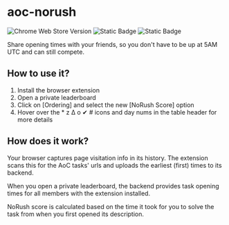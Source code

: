 # aoc-norush

![Chrome Web Store Version](https://img.shields.io/chrome-web-store/v/kappjecebnaijcnggpalchijopjjiogp?style=for-the-badge&link=https%3A%2F%2Fchromewebstore.google.com%2Fdetail%2Faoc-norush-extension%2Fkappjecebnaijcnggpalchijopjjiogp)
![Static Badge](https://img.shields.io/badge/-TBD-red?label=mozilla%20add-on)
![Static Badge](https://img.shields.io/badge/-TBD-red?label=Safari%20Extension)

Share opening times with your friends, so you don't have to be up at 5AM UTC and can still compete.

## How to use it?

1. Install the browser extension
2. Open a private leaderboard
3. Click on [Ordering] and select the new [NoRush Score] option
4. Hover over the * z Δ o ✔ # icons and day nums in the table header for more details

## How does it work?

Your browser captures page visitation info in its history. The extension scans this for the AoC tasks' urls and uploads the earliest (first) times to its backend.

When you open a private leaderboard, the backend provides task opening times for all members with the extension installed.

NoRush score is calculated based on the time it took for you to solve the task from when you first opened its description.
